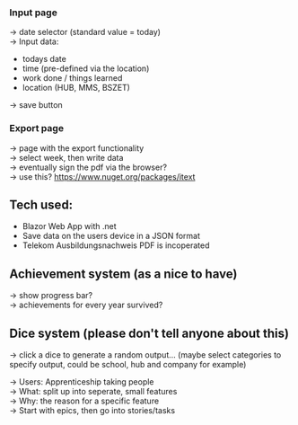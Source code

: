 ### Input page
-> date selector (standard value = today)  
-> Input data:
- todays date
- time (pre-defined via the location)
- work done / things learned
- location (HUB, MMS, BSZET)

-> save button 

### Export page
-> page with the export functionality  
-> select week, then write data  
-> eventually sign the pdf via the browser?  
-> use this? https://www.nuget.org/packages/itext  


## Tech used:
- Blazor Web App with .net
- Save data on the users device in a JSON format
- Telekom Ausbildungsnachweis PDF is incoperated


## Achievement system (as a nice to have)
-> show progress bar?  
-> achievements for every year survived?

## Dice system (please don't tell anyone about this)
-> click a dice to generate a random output... (maybe select categories to specify output, could be school, hub and company for example)


-> Users: Apprenticeship taking people  
-> What: split up into seperate, small features  
-> Why: the reason for a specific feature  
-> Start with epics, then go into stories/tasks